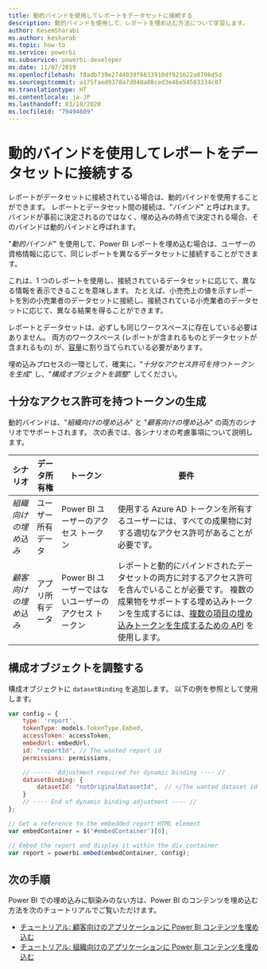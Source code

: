 ```yaml
---
title: 動的バインドを使用してレポートをデータセットに接続する
description: 動的バインドを使用して、レポートを埋め込む方法について学習します。
author: KesemSharabi
ms.author: kesharab
ms.topic: how-to
ms.service: powerbi
ms.subservice: powerbi-developer
ms.date: 11/07/2019
ms.openlocfilehash: f8adb739e2744039f6633910df921622a0706d5d
ms.sourcegitcommit: a175faed9378a7d040a08ced3e46e54503334c07
ms.translationtype: HT
ms.contentlocale: ja-JP
ms.lasthandoff: 03/18/2020
ms.locfileid: "79494609"
---
```

# <a name="connect-a-report-to-a-dataset-using-dynamic-binding"></a>動的バインドを使用してレポートをデータセットに接続する 

レポートがデータセットに接続されている場合は、動的バインドを使用することができます。 レポートとデータセット間の接続は、"*バインド*" と呼ばれます。 バインドが事前に決定されるのではなく、埋め込みの時点で決定される場合、そのバインドは動的バインドと呼ばれます。

"*動的バインド*" を使用して、Power BI レポートを埋め込む場合は、ユーザーの資格情報に応じて、同じレポートを異なるデータセットに接続することができます。

これは、1 つのレポートを使用し、接続されているデータセットに応じて、異なる情報を表示できることを意味します。 たとえば、小売売上の値を示すレポートを別の小売業者のデータセットに接続し、接続されている小売業者のデータセットに応じて、異なる結果を得ることができます。

レポートとデータセットは、必ずしも同じワークスペースに存在している必要はありません。 両方のワークスペース (レポートが含まれるものとデータセットが含まれるもの) が、[容量](azure-pbie-create-capacity.md)に割り当てられている必要があります。

埋め込みプロセスの一環として、確実に、"*十分なアクセス許可を持つトークンを生成*" し、"*構成オブジェクトを調整*" してください。

## <a name="generating-a-token-with-sufficient-permissions"></a>十分なアクセス許可を持つトークンの生成

動的バインドは、"*組織向けの埋め込み*" と "*顧客向けの埋め込み*" の両方のシナリオでサポートされます。 次の表では、各シナリオの考慮事項について説明します。

|シナリオ  |データ所有権  |トークン  |要件  |
|---------|---------|---------|---------|
|*組織向けの埋め込み*    |ユーザー所有データ         |Power BI ユーザーのアクセス トークン         |使用する Azure AD トークンを所有するユーザーには、すべての成果物に対する適切なアクセス許可があることが必要です。         |
|*顧客向けの埋め込み*     |アプリ所有データ         |Power BI ユーザーではないユーザーのアクセス トークン         |レポートと動的にバインドされたデータセットの両方に対するアクセス許可を含んでいることが必要です。 複数の成果物をサポートする埋め込みトークンを生成するには、[複数の項目の埋め込みトークンを生成するための API](embed-sample-for-customers.md#multiEmbedToken) を使用します。         |

## <a name="adjusting-the-config-object"></a>構成オブジェクトを調整する
構成オブジェクトに `datasetBinding` を追加します。 以下の例を参照として使用します。

```javascript
var config = {
    type: 'report',
    tokenType: models.TokenType.Embed,
    accessToken: accessToken,
    embedUrl: embedUrl,
    id: "reportId", // The wanted report id
    permissions: permissions,

    // -----  Adjustment required for dynamic binding ---- //
    datasetBinding: {
        datasetId: "notOriginalDatasetId",  // </The wanted dataset id
    }
    // ---- End of dynamic binding adjustment ---- //
};

// Get a reference to the embedded report HTML element
var embedContainer = $('#embedContainer')[0];

// Embed the report and display it within the div container
var report = powerbi.embed(embedContainer, config);
```

## <a name="next-steps"></a>次の手順

Power BI での埋め込みに馴染みのない方は、Power BI のコンテンツを埋め込む方法を次のチュートリアルでご覧いただけます。
* [チュートリアル: 顧客向けのアプリケーションに Power BI コンテンツを埋め込む](embed-sample-for-customers.md)
* [チュートリアル: 組織向けのアプリケーションに Power BI コンテンツを埋め込む](embed-sample-for-your-organization.md)
